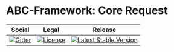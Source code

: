 # ABC-Framework: Core Request

<table>
<thead>
<tr>
<th>Social</th>
<th>Legal</th>
<th>Release</th>
</tr>
</thead>
<tbody>
<tr>
<td>
<a href="https://gitter.im/SetBased/php-abc?utm_source=badge&utm_medium=badge&utm_campaign=pr-badge"><img src="https://badges.gitter.im/SetBased/php-abc.svg" alt="Gitter"/></a>
</td>
<td>
<a href="https://packagist.org/packages/setbased/abc-request-core"><img src="https://poser.pugx.org/setbased/abc-request-core/license" alt="License"/></a>
</td>
<td>
<a href="https://packagist.org/packages/setbased/abc-request-core"><img src="https://poser.pugx.org/setbased/abc-request-core/v/stable" alt="Latest Stable Version"/></a>
</td>
</tr>
</tbody>
</table>
